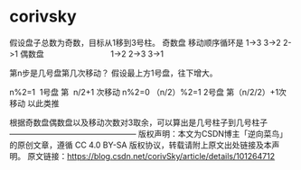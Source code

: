 # corivsky

假设盘子总数为奇数，目标从1移到3号柱。
奇数盘 移动顺序循环是 1->3 3->2 2->1
偶数盘                              1->2 2->3 3->1

第n步是几号盘第几次移动？
假设最上方1号盘，往下增大。

n%2=1  1号盘 第  n/2+1 次移动
n%2=0 （n/2）%2=1 2号盘 第（n/2/2）+1次移动
以此类推

根据奇数盘偶数盘以及移动次数对3取余，可以算出是几号柱子到几号柱子
————————————————
版权声明：本文为CSDN博主「逆向菜鸟」的原创文章，遵循 CC 4.0 BY-SA 版权协议，转载请附上原文出处链接及本声明。
原文链接：https://blog.csdn.net/corivSky/article/details/101264712
